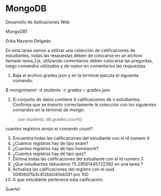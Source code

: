 # MongoDB

Desarrollo de Aplicaciones Web

MongoDB1

Erika Navarro Delgado


En esta tarea vamos a utilizar una colección de calificaciones de estudiantes, 
todas las respuestas deben de colocarse en un archivo llamado tarea_1.js, utilizando comentarios 
deben colocarse las preguntas, luego comandos utilizados y de nuevo en comentarios las respuestas.

1) Baja el archivo grades.json y en la terminal ejecuta el siguiente comando:

$ mongoimport -d students -c grades < grades.json

2) El conjunto de datos contiene 4 calificaciones de n estudiantes. Confirma que se importo correctamente la colección con los siguientes comandos en la terminal de mongo:

>use students;
>db.grades.count()

cuantos registros arrojo el comando count?

3) Encuentra todas las calificaciones del estudiante con el id numero 4
4) ¿Cuantos registros hay de tipo exam?
5) ¿Cuantos registros hay de tipo homework?
6) ¿Cuantos registros hay de tipo quiz?
7) Elimina todas las calificaciones del estudiante con el id numero 3
8) ¿Que estudiantes obtuvieron 75.29561445722392 en una tarea ?
9) Actualiza las calificaciones del registro con el uuid 50906d7fa3c412bb040eb591 por 100 
10) A que estudiante pertenece esta calificación.

Suerte!
